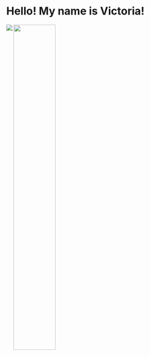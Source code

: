 # Hello! My name is Victoria!
<img align="left" src="https://github-readme-stats.vercel.app/api?username=vgrenn&show_icons=true&theme=radical" />

<img align="left" width="47%" src="https://github-readme-stats.vercel.app/api/top-langs/?username=vgrenn&layout=compact" />
